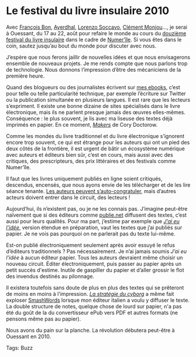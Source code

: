 # Le festival du livre insulaire 2010

Avec [François Bon](http://www.tierslivre.net/), [Ayerdhal](http://www.facebook.com/Ayerdhal/#!/pages/Ayerdhal/182872030566?ref=ts), [Lorenzo Soccavo](http://ple-consulting.blogspot.com/), [Clément Monjou](http://www.ebouquin.fr)…, je serai à Ouessant, du 17 au 22, août pour refaire le monde au cours du [douzième festival du livre insulaire](http://www.livre-insulaire.fr/) dans le cadre de [Numer’île](http://www.livre-insulaire.fr/57.html). Si vous êtes dans le coin, sautez jusqu’au bout du monde pour discuter avec nous.<span id="more-18466"></span>

J’espère que nous ferons jaillir de nouvelles idées et que nous envisagerons ensemble de nouveaux projets. Je me rends compte que nous parlons trop de technologie. Nous donnons l’impression d’être des mécaniciens de la première heure.

Quand des blogueurs ou des journalistes écrivent sur [mes ebooks](http://txt.tcrouzet.com), c’est pour telle ou telle particularité technique, par exemple l’écriture sur Twitter ou la publication simultanée en plusieurs langues. Il est rare que les lecteurs s’expriment. Il existe une bonne dizaine de sites spécialisés dans le livre électronique, mais ils ne parlent presque jamais des œuvres elles-mêmes. Conséquence : le plus souvent, je lis avec ma liseuse des textes déjà imprimés en papier. En ce moment, [*Makers*](http://craphound.com/makers/) de Cory Doctorow.

Comme les mondes du livre traditionnel et du livre électronique s’ignorent encore trop souvent, ce qui est étrange pour les auteurs qui ont un pied des deux côtés de la frontière, il est urgent de bâtir un écosystème numérique avec auteurs et éditeurs bien sûr, c’est en cours, mais aussi avec des critiques, des prescripteurs, des prix littéraires et des festivals comme Numer’île.

Il faut que les livres uniquement publiés en ligne soient critiqués, descendus, encensés, que nous ayons envie de les télécharger et de les lire séance tenante. [Les auteurs peuvent s’auto-congratuler](http://blog.tcrouzet.com/2010/07/19/lectures-croisees-ecritures-paralleles/), mais d’autres acteurs doivent entrer dans le circuit, des lecteurs !

Aujourd’hui, ils n’existent pas, ou je ne les connais pas. J’imagine peut-être naïvement que si des éditeurs comme [publie.net](http://publie.net) diffusent des textes, c’est aussi pour leurs qualités. Pour ma part, j’estime par exemple que [*J’ai eu l’idée*](http://blog.tcrouzet.com/id/), version étendue en préparation, vaut les textes que j’ai publiés sur papier. Je ne vois pas pourquoi on ne parlerait pas du texte lui-même.

Est-on publié électroniquement seulement après avoir essuyé le refus d’éditeurs traditionnels ? Pas nécessairement. Je n’ai jamais soumis *J’ai eu l’idée* à aucun éditeur papier. Tous les auteurs devraient même choisir un nouveau circuit. Éditer électroniquement, puis passer au papier après un petit succès d'estime. Inutile de gaspiller du papier et d’aller grossir le flot des invendus destinés au pilonnage.

Il existera toutefois sans doute de plus en plus des textes qui se prêteront de moins en moins à l'impression. [*La stratégie du cyborg*](http://blog.tcrouzet.com/la-strategie-du-cyborg/) a même fait exploser [SmashWords](http://www.smashwords.com/) lorsque mon éditeur italien a voulu y diffuser le texte. La double structure de notes, quelque chose de lourd sur papier, n'a pas été du goût de la du convertisseur ePub vers PDF et autres formats (ne pensons même pas au papier).

Nous avons du pain sur la planche. La révolution débutera peut-être à Ouessant en 2010.

Tags: Buzz